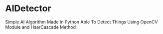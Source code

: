 # AIDetector
Simple AI Algorithm Made In Python Able To Detect Things Using OpenCV Module and HaarCascade Method
